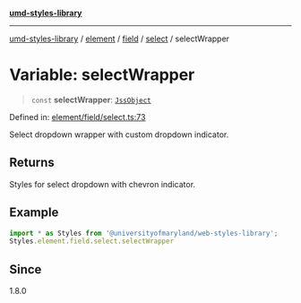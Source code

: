 [**umd-styles-library**](../../../../../../README.md)

***

[umd-styles-library](../../../../../../modules.md) / [element](../../../../../README.md) / [field](../../../README.md) / [select](../README.md) / selectWrapper

# Variable: selectWrapper

> `const` **selectWrapper**: [`JssObject`](../../../../../../utilities/namespaces/transform/type-aliases/JssObject.md)

Defined in: [element/field/select.ts:73](https://github.com/UMD-Digital/design-system/blob/ada30a44686a89a90941bbd44a6f156101fc9b44/packages/styles/source/element/field/select.ts#L73)

Select dropdown wrapper with custom dropdown indicator.

## Returns

Styles for select dropdown with chevron indicator.

## Example

```typescript
import * as Styles from '@universityofmaryland/web-styles-library';
Styles.element.field.select.selectWrapper
```

## Since

1.8.0

